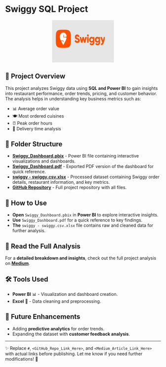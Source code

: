 # Swiggy SQL Project  

<p align="center">
  <img src="swiggy-logo.jpg" alt="Swiggy Logo" width="200">
</p>

## 📌 Project Overview  
This project analyzes Swiggy data using **SQL and Power BI** to gain insights into restaurant performance, order trends, pricing, and customer behavior. The analysis helps in understanding key business metrics such as:  
- 📊 Average order value  
- 🍽️ Most ordered cuisines  
- ⏰ Peak order hours  
- 🚚 Delivery time analysis  

## 📁 Folder Structure  
- **[Swiggy_Dashboard.pbix](https://github.com/abdulkhan96/Data-Analysis-Projects/blob/7da507ea98b36a66f0658f9c7332f9071b8afefa/Swiggy%20Data%20Exploratory%20Analysis/Swiggy_Dashboard.pbix)** - Power BI file containing interactive visualizations and dashboards.  
- **[Swiggy_Dashboard.pdf](https://github.com/abdulkhan96/Data-Analysis-Projects/blob/7da507ea98b36a66f0658f9c7332f9071b8afefa/Swiggy%20Data%20Exploratory%20Analysis/Swiggy_Dashboard.pdf)** - Exported PDF version of the dashboard for quick reference.  
- **[swiggy - swiggy.csv.xlsx](https://github.com/abdulkhan96/Data-Analysis-Projects/blob/ab886ef1f4253ccf88f380313ccf45f7d3123625/Swiggy%20Data%20Exploratory%20Analysis/swiggy%20-%20swiggy.csv.xlsx)** - Processed dataset containing Swiggy order details, restaurant information, and key metrics.   
- **[GitHub Repository](https://github.com/abdulkhan96/Data-Analysis-Projects/tree/3c649cc9c4e7da2a63b570818961667370970a87/Swiggy%20Data%20Exploratory%20Analysis)** - Full project repository with all files.  

## 🚀 How to Use  
- **Open** `Swiggy_Dashboard.pbix` in **Power BI** to explore interactive insights.  
- **Use** `Swiggy_Dashboard.pdf` for a quick reference to key findings.  
- **The** `swiggy - swiggy.csv.xlsx` file contains raw and cleaned data for further analysis.  

## 📖 Read the Full Analysis  
For a **detailed breakdown and insights**, check out the full project analysis on **[Medium](https://medium.com/@abdul.khan96/swiggy-analysis-95afd2223a23)**.  

## 🛠 Tools Used  
- **Power BI** 📊 - Visualization and dashboard creation.  
- **Excel** 📑 - Data cleaning and preprocessing.  

## 🔮 Future Enhancements  
- Adding **predictive analytics** for order trends.  
- Expanding the dataset with **customer feedback analysis**.  

---

✨ Replace `#`, `<GitHub_Repo_Link_Here>`, and `<Medium_Article_Link_Here>` with actual links before publishing. Let me know if you need further modifications! 🚀  
